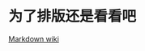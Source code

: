 # 为了排版还是看看吧  
[Markdown wiki](https://ja.wikipedia.org/wiki/Markdown#.E8.A8.98.E6.B3.95.E3.81.AE.E4.BE.8B)
